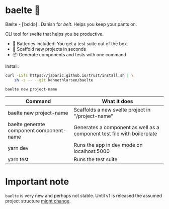 # baelte 🥋
Bælte - [ˈbεldə] : Danish for *belt*. Helps you keep your pants on.

CLI tool for svelte that helps you be productive.

* 🔋 Batteries included: You get a test suite out of the box.
* 🚀 Scaffold new projects in seconds
* 📦 Generate components and tests with one command

Install:
```zsh
curl -LSfs https://japaric.github.io/trust/install.sh | \
    sh -s -- --git kennethlarsen/baelte
```

`baelte new project-name`

| Command                                  | What it does                                                            |
|------------------------------------------|-------------------------------------------------------------------------|
| baelte new project-name                  | Scaffolds a new svelte project in "/project-name"                       |
| baelte generate component component-name | Generates a component as well as a component test file with boilerplate |
| yarn dev                                 | Runs the app in dev mode on localhost:5000                              |
| yarn test                                | Runs the test suite                                                     |

# Important note
`baelte` is very new and perhaps not stable. Until v1 is released the assumed project structure [might change](https://github.com/kennethlarsen/baelte/issues/1).